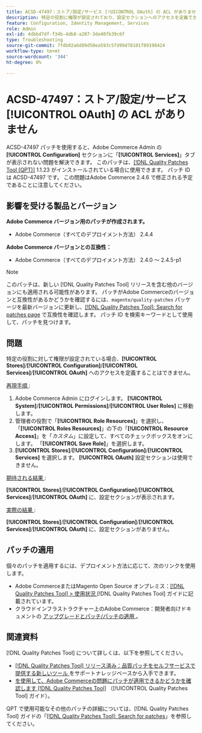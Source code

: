 ```yaml
---
title: ACSD-47497：ストア/設定/サービス [!UICONTROL OAuth] の ACL がありません
description: 特定の役割に権限が設定されており、設定セクションへのアクセスを定義できない場合は、ACSD-47497 パッチを適用して、Adobe Commerceの問題を修正してください。
feature: Configuration, Identity Management, Services
role: Admin
exl-id: 4dbbd7df-f34b-4db8-a207-3de40fb39c6f
type: Troubleshooting
source-git-commit: 7fdb02a6d89d50ea593c5fd99d78101f89198424
workflow-type: tm+mt
source-wordcount: '344'
ht-degree: 0%

---
```


# ACSD-47497：ストア/設定/サービス [!UICONTROL OAuth] の ACL がありません

ACSD-47497 パッチを使用すると、Adobe Commerce Admin の **[!UICONTROL Configuration]** セクションに「**[!UICONTROL Services]**」タブが表示されない問題を解決できます。 このパッチは、[[!DNL Quality Patches Tool (QPT)]](https://experienceleague.adobe.com/en/docs/commerce-operations/tools/quality-patches-tool/quality-patches-tool-to-self-serve-quality-patches) 1.1.23 がインストールされている場合に使用できます。 パッチ ID は ACSD-47497 です。 この問題はAdobe Commerce 2.4.6 で修正される予定であることに注意してください。

## 影響を受ける製品とバージョン

**Adobe Commerce バージョン用のパッチが作成されます。**
* Adobe Commerce（すべてのデプロイメント方法） 2.4.4

**Adobe Commerce バージョンとの互換性：**
* Adobe Commerce（すべてのデプロイメント方法） 2.4.0 ～ 2.4.5-p1

>[!NOTE]
>
>このパッチは、新しい [!DNL Quality Patches Tool] リリースを含む他のバージョンにも適用される可能性があります。 パッチがAdobe Commerceのバージョンと互換性があるかどうかを確認するには、`magento/quality-patches` パッケージを最新バージョンに更新し、[[!DNL Quality Patches Tool]: Search for patches page](https://experienceleague.adobe.com/tools/commerce-quality-patches/index.html) で互換性を確認します。 パッチ ID を検索キーワードとして使用して、パッチを見つけます。

## 問題

特定の役割に対して権限が設定されている場合、**[!UICONTROL Stores]**/**[!UICONTROL Configuration]**/**[!UICONTROL Services]**/**[!UICONTROL OAuth]** へのアクセスを定義することはできません。

<u> 再現手順 </u>:

1. Adobe Commerce Admin にログインします。 **[!UICONTROL System]**/**[!UICONTROL Permissions]**/**[!UICONTROL User Roles]** に移動します。
1. 管理者の役割で「**[!UICONTROL Role Resources]**」を選択し、「**[!UICONTROL Roles Resources]**」の下の「**[!UICONTROL Resource Access]**」を「_カスタム_」に設定して、すべてのチェックボックスをオンにします。 「**[!UICONTROL Save Role]**」を選択します。
1. **[!UICONTROL Stores]**/**[!UICONTROL Configuration]**/**[!UICONTROL Services]** を選択します。 **[!UICONTROL OAuth]** 設定セクションは使用できません。

<u> 期待される結果 </u>:

**[!UICONTROL Stores]**/**[!UICONTROL Configuration]**/**[!UICONTROL Services]**/**[!UICONTROL OAuth]** に、設定セクションが表示されます。

<u> 実際の結果 </u>:

**[!UICONTROL Stores]**/**[!UICONTROL Configuration]**/**[!UICONTROL Services]**/**[!UICONTROL OAuth]** に、設定セクションがありません。

## パッチの適用

個々のパッチを適用するには、デプロイメント方法に応じて、次のリンクを使用します。

* Adobe CommerceまたはMagento Open Source オンプレミス：[[!DNL Quality Patches Tool] > 使用状況 ](/help/tools/quality-patches-tool/usage.md) [!DNL Quality Patches Tool] ガイドに記載されています。
* クラウドインフラストラクチャー上のAdobe Commerce：開発者向けドキュメントの [ アップグレードとパッチ/パッチの適用 ](https://experienceleague.adobe.com/docs/commerce-cloud-service/user-guide/develop/upgrade/apply-patches.html)。

## 関連資料

[!DNL Quality Patches Tool] について詳しくは、以下を参照してください。

* [[!DNL Quality Patches Tool]  リリース済み：品質パッチをセルフサービスで提供する新しいツール ](https://experienceleague.adobe.com/en/docs/commerce-operations/tools/quality-patches-tool/quality-patches-tool-to-self-serve-quality-patches) をサポートナレッジベースから入手できます。
* [ を使用して、Adobe Commerceの問題にパッチが適用できるかどうかを確認します  [!DNL Quality Patches Tool]](/help/tools/quality-patches-tool/patches-available-in-qpt/check-patch-for-magento-issue-with-magento-quality-patches.md) （[!UICONTROL Quality Patches Tool] ガイド）。


QPT で使用可能なその他のパッチの詳細については、[!DNL Quality Patches Tool] ガイドの「[[!DNL Quality Patches Tool]: Search for patches](https://experienceleague.adobe.com/tools/commerce-quality-patches/index.html)」を参照してください。

